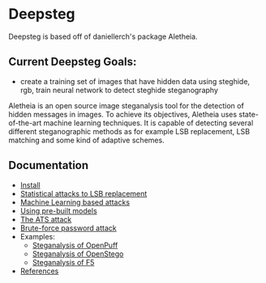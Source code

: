 # Deepsteg

Deepsteg is based off of daniellerch's package Aletheia.

## Current Deepsteg Goals:
 - create a training set of images that have hidden data using steghide, rgb, train neural network to detect steghide steganography

Aletheia is an open source image steganalysis tool for the detection of hidden messages in images. To achieve its objectives, Aletheia uses state-of-the-art machine learning techniques. It is capable of detecting several different steganographic methods as for example LSB replacement, LSB matching and some kind of adaptive schemes.


## Documentation

- [Install](/doc/INSTALL.md)
- [Statistical attacks to LSB replacement](/doc/LSBR.md)
- [Machine Learning based attacks](/doc/ML.md)
- [Using pre-built models](/doc/PRE-BUILT.md)
- [The ATS attack](/doc/ATS.md)
- [Brute-force password attack](/doc/BRUTE-FORCE.md)
- Examples:
	* [Steganalysis of OpenPuff](/doc/OPENPUFF.md)
	* [Steganalysis of OpenStego](/doc/OPENSTEGO.md)
	* [Steganalysis of F5](/doc/F5.md)
- [References](/doc/REFERENCES.md)



